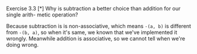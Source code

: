 Exercise 3.3 [\*] Why is subtraction a better choice than addition for our single arith- metic operation?

Because subtraction is is non-associative, which means `-(a, b)` is different from `-(b, a)`, so when it's same,
we known that we've implemented it wrongly. Meanwhile addition is associative, so we cannot tell when we're doing wrong.
